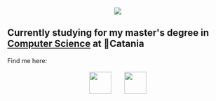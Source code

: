 ###
<html>
  <body>
    <p align="center">
      <img src="https://capsule-render.vercel.app/api?text=Hello%20World!&animation=fadeIn&type=waving&color=gradient&height=100"/>
    </p>
    <h2>
      Currently studying for my master's degree in <a href="https://web.dmi.unict.it/corsi/lm-18">Computer Science</a> at 📍Catania
    </h2>
    Find me here: <br><br>
    <div style="display: flex; justify-content: center; align-items: center; gap: 30px;">
      <a href="https://www.instagram.com/giada_margarone/">
        <img height="50" src="https://user-images.githubusercontent.com/46517096/166974368-9798f39f-1f46-499c-b14e-81f0a3f83a06.png" style="display: block;"/>
      </a>
      <a href="https://www.linkedin.com/in/giada-margarone-352510240/">
        <img height="50" src="https://cdn1.iconfinder.com/data/icons/logotypes/32/circle-linkedin-512.png" style="display: block;"/>
      </a>
    </div>
  </body>
</html>

